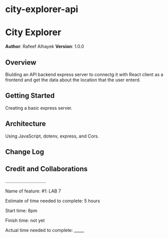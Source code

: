 # city-explorer-api

# City Explorer

**Author**: Rafeef Alhayek
**Version**: 1.0.0 
## Overview
Biulding an API backend express server to connectg it with React client as a frontend and get the data about the location that the user enterd.

## Getting Started
Creating a basic express server.

## Architecture
Using JavaScript, dotenv, express, and Cors.

## Change Log
<!-- Use this area to document the iterative changes made to your application as each feature is successfully implemented. Use time stamps. Here's an example:

01-01-2001 4:59pm - Application now has a fully-functional express server, with a GET route for the location resource. -->

## Credit and Collaborations
<!-- Give credit (and a link) to other people or resources that helped you build this application. -->


................................

Name of feature: #1: LAB 7

Estimate of time needed to complete: 5 hours

Start time: 8pm

Finish time: not yet

Actual time needed to complete: _____